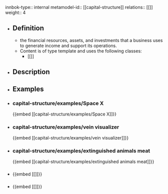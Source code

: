 innbok-type:: internal
metamodel-id:: [[capital-structure]]
relations:: [[]]
weight:: 4

- ## Definition
  - the financial resources, assets, and investments that a business uses to generate income and support its operations.
  - Content is of type template and uses the following classes:
    - [[]]
- ## Description
- ## Examples
- ### capital-structure/examples/Space X
  {{embed [[capital-structure/examples/Space X]]}}
- ### capital-structure/examples/vein visualizer
  {{embed [[capital-structure/examples/vein visualizer]]}}
- ### capital-structure/examples/extinguished animals meat
  {{embed [[capital-structure/examples/extinguished animals meat]]}}
- ### 
  {{embed [[]]}}
- ### 
  {{embed [[]]}}


